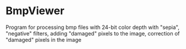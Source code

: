# BmpViewer
Program for processing bmp files with 24-bit color depth with "sepia", "negative" filters, adding "damaged" pixels to the image, correction of "damaged" pixels in the image
